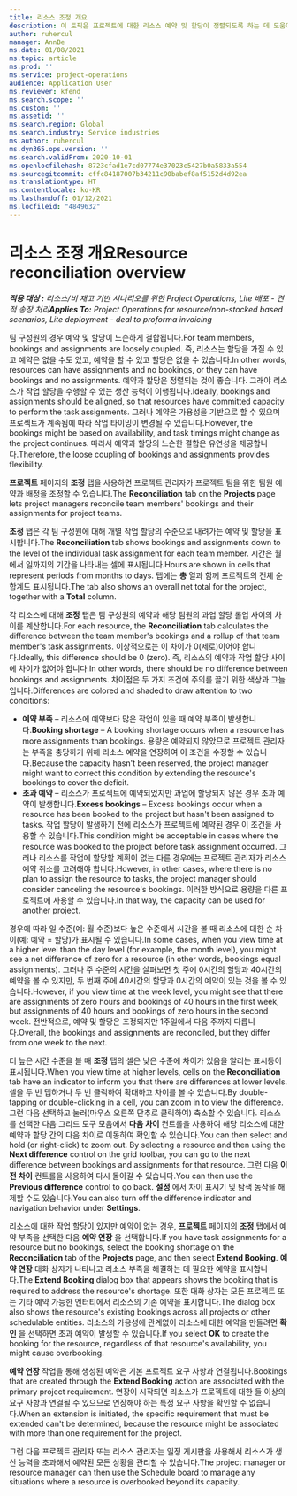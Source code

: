 ```yaml
---
title: 리소스 조정 개요
description: 이 토픽은 프로젝트에 대한 리소스 예약 및 할당이 정렬되도록 하는 데 도움이 되는 정보를 제공합니다.
author: ruhercul
manager: AnnBe
ms.date: 01/08/2021
ms.topic: article
ms.prod: ''
ms.service: project-operations
audience: Application User
ms.reviewer: kfend
ms.search.scope: ''
ms.custom: ''
ms.assetid: ''
ms.search.region: Global
ms.search.industry: Service industries
ms.author: ruhercul
ms.dyn365.ops.version: ''
ms.search.validFrom: 2020-10-01
ms.openlocfilehash: 8723cfad1e7cd07774e37023c5427b0a5833a554
ms.sourcegitcommit: cffc84187007b34211c90babef8af5152d4d92ea
ms.translationtype: HT
ms.contentlocale: ko-KR
ms.lasthandoff: 01/12/2021
ms.locfileid: "4849632"
---
```

# <a name="resource-reconciliation-overview"></a><span data-ttu-id="4ab9a-103">리소스 조정 개요</span><span class="sxs-lookup"><span data-stu-id="4ab9a-103">Resource reconciliation overview</span></span>

<span data-ttu-id="4ab9a-104">_**적용 대상 :** 리소스/비 재고 기반 시나리오를 위한 Project Operations, Lite 배포 - 견적 송장 처리_</span><span class="sxs-lookup"><span data-stu-id="4ab9a-104">_**Applies To:** Project Operations for resource/non-stocked based scenarios, Lite deployment - deal to proforma invoicing_</span></span>

<span data-ttu-id="4ab9a-105">팀 구성원의 경우 예약 및 할당이 느슨하게 결합됩니다.</span><span class="sxs-lookup"><span data-stu-id="4ab9a-105">For team members, bookings and assignments are loosely coupled.</span></span> <span data-ttu-id="4ab9a-106">즉, 리소스는 할당을 가질 수 있고 예약은 없을 수도 있고, 예약을 할 수 있고 할당은 없을 수 있습니다.</span><span class="sxs-lookup"><span data-stu-id="4ab9a-106">In other words, resources can have assignments and no bookings, or they can have bookings and no assignments.</span></span> <span data-ttu-id="4ab9a-107">예약과 할당은 정렬되는 것이 좋습니다. 그래야 리소스가 작업 할당을 수행할 수 있는 생산 능력이 이행됩니다.</span><span class="sxs-lookup"><span data-stu-id="4ab9a-107">Ideally, bookings and assignments should be aligned, so that resources have committed capacity to perform the task assignments.</span></span> <span data-ttu-id="4ab9a-108">그러나 예약은 가용성을 기반으로 할 수 있으며 프로젝트가 계속됨에 따라 작업 타이밍이 변경될 수 있습니다.</span><span class="sxs-lookup"><span data-stu-id="4ab9a-108">However, the bookings might be based on availability, and task timings might change as the project continues.</span></span> <span data-ttu-id="4ab9a-109">따라서 예약과 할당의 느슨한 결합은 유연성을 제공합니다.</span><span class="sxs-lookup"><span data-stu-id="4ab9a-109">Therefore, the loose coupling of bookings and assignments provides flexibility.</span></span>

<span data-ttu-id="4ab9a-110">**프로젝트** 페이지의 **조정** 탭을 사용하면 프로젝트 관리자가 프로젝트 팀을 위한 팀원 예약과 배정을 조정할 수 있습니다.</span><span class="sxs-lookup"><span data-stu-id="4ab9a-110">The **Reconciliation** tab on the **Projects** page lets project managers reconcile team members' bookings and their assignments for project teams.</span></span>

<span data-ttu-id="4ab9a-111">**조정** 탭은 각 팀 구성원에 대해 개별 작업 할당의 수준으로 내려가는 예약 및 할당을 표시합니다.</span><span class="sxs-lookup"><span data-stu-id="4ab9a-111">The **Reconciliation** tab shows bookings and assignments down to the level of the individual task assignment for each team member.</span></span> <span data-ttu-id="4ab9a-112">시간은 월에서 일까지의 기간을 나타내는 셀에 표시됩니다.</span><span class="sxs-lookup"><span data-stu-id="4ab9a-112">Hours are shown in cells that represent periods from months to days.</span></span> <span data-ttu-id="4ab9a-113">탭에는 **총** 열과 함께 프로젝트의 전체 순합계도 표시됩니다.</span><span class="sxs-lookup"><span data-stu-id="4ab9a-113">The tab also shows an overall net total for the project, together with a **Total** column.</span></span>

<span data-ttu-id="4ab9a-114">각 리소스에 대해 **조정** 탭은 팀 구성원의 예약과 해당 팀원의 과업 할당 롤업 사이의 차이를 계산합니다.</span><span class="sxs-lookup"><span data-stu-id="4ab9a-114">For each resource, the **Reconciliation** tab calculates the difference between the team member's bookings and a rollup of that team member's task assignments.</span></span> <span data-ttu-id="4ab9a-115">이상적으로는 이 차이가 0(제로)이어야 합니다.</span><span class="sxs-lookup"><span data-stu-id="4ab9a-115">Ideally, this difference should be 0 (zero).</span></span> <span data-ttu-id="4ab9a-116">즉, 리소스의 예약과 작업 할당 사이에 차이가 없어야 합니다.</span><span class="sxs-lookup"><span data-stu-id="4ab9a-116">In other words, there should be no difference between bookings and assignments.</span></span> <span data-ttu-id="4ab9a-117">차이점은 두 가지 조건에 주의를 끌기 위한 색상과 그늘입니다.</span><span class="sxs-lookup"><span data-stu-id="4ab9a-117">Differences are colored and shaded to draw attention to two conditions:</span></span>

- <span data-ttu-id="4ab9a-118">**예약 부족** – 리소스에 예약보다 많은 작업이 있을 때 예약 부족이 발생합니다.</span><span class="sxs-lookup"><span data-stu-id="4ab9a-118">**Booking shortage** – A booking shortage occurs when a resource has more assignments than bookings.</span></span> <span data-ttu-id="4ab9a-119">용량은 예약되지 않았므로 프로젝트 관리자는 부족을 충당하기 위해 리소스 예약을 연장하여 이 조건을 수정할 수 있습니다.</span><span class="sxs-lookup"><span data-stu-id="4ab9a-119">Because the capacity hasn't been reserved, the project manager might want to correct this condition by extending the resource's bookings to cover the deficit.</span></span>
- <span data-ttu-id="4ab9a-120">**초과 예약** – 리소스가 프로젝트에 예약되었지만 과업에 할당되지 않은 경우 초과 예약이 발생합니다.</span><span class="sxs-lookup"><span data-stu-id="4ab9a-120">**Excess bookings** – Excess bookings occur when a resource has been booked to the project but hasn't been assigned to tasks.</span></span> <span data-ttu-id="4ab9a-121">작업 할당이 발생하기 전에 리소스가 프로젝트에 예약된 경우 이 조건을 사용할 수 있습니다.</span><span class="sxs-lookup"><span data-stu-id="4ab9a-121">This condition might be acceptable in cases where the resource was booked to the project before task assignment occurred.</span></span> <span data-ttu-id="4ab9a-122">그러나 리소스를 작업에 할당할 계획이 없는 다른 경우에는 프로젝트 관리자가 리소스 예약 취소를 고려해야 합니다.</span><span class="sxs-lookup"><span data-stu-id="4ab9a-122">However, in other cases, where there is no plan to assign the resource to tasks, the project manager should consider canceling the resource's bookings.</span></span> <span data-ttu-id="4ab9a-123">이러한 방식으로 용량을 다른 프로젝트에 사용할 수 있습니다.</span><span class="sxs-lookup"><span data-stu-id="4ab9a-123">In that way, the capacity can be used for another project.</span></span>

<span data-ttu-id="4ab9a-124">경우에 따라 일 수준(예: 월 수준)보다 높은 수준에서 시간을 볼 때 리소스에 대한 순 차이(예: 예약 = 할당)가 표시될 수 있습니다.</span><span class="sxs-lookup"><span data-stu-id="4ab9a-124">In some cases, when you view time at a higher level than the day level (for example, the month level), you might see a net difference of zero for a resource (in other words, bookings equal assignments).</span></span> <span data-ttu-id="4ab9a-125">그러나 주 수준의 시간을 살펴보면 첫 주에 0시간의 할당과 40시간의 예약을 볼 수 있지만, 두 번째 주에 40시간의 할당과 0시간의 예약이 있는 것을 볼 수 있습니다.</span><span class="sxs-lookup"><span data-stu-id="4ab9a-125">However, if you view time at the week level, you might see that there are assignments of zero hours and bookings of 40 hours in the first week, but assignments of 40 hours and bookings of zero hours in the second week.</span></span> <span data-ttu-id="4ab9a-126">전반적으로, 예약 및 할당은 조정되지만 1주일에서 다음 주까지 다릅니다.</span><span class="sxs-lookup"><span data-stu-id="4ab9a-126">Overall, the bookings and assignments are reconciled, but they differ from one week to the next.</span></span>

<span data-ttu-id="4ab9a-127">더 높은 시간 수준을 볼 때 **조정** 탭의 셀은 낮은 수준에 차이가 있음을 알리는 표시등이 표시됩니다.</span><span class="sxs-lookup"><span data-stu-id="4ab9a-127">When you view time at higher levels, cells on the **Reconciliation** tab have an indicator to inform you that there are differences at lower levels.</span></span> <span data-ttu-id="4ab9a-128">셀을 두 번 탭하거나 두 번 클릭하여 확대하고 차이를 볼 수 있습니다.</span><span class="sxs-lookup"><span data-stu-id="4ab9a-128">By double-tapping or double-clicking in a cell, you can zoom in to view the difference.</span></span> <span data-ttu-id="4ab9a-129">그런 다음 선택하고 눌러(마우스 오른쪽 단추로 클릭하여) 축소할 수 있습니다. 리소스를 선택한 다음 그리드 도구 모음에서 **다음 차이** 컨트롤을 사용하여 해당 리소스에 대한 예약과 할당 간의 다음 차이로 이동하여 확인할 수 있습니다.</span><span class="sxs-lookup"><span data-stu-id="4ab9a-129">You can then select and hold (or right-click) to zoom out. By selecting a resource and then using the **Next difference** control on the grid toolbar, you can go to the next difference between bookings and assignments for that resource.</span></span> <span data-ttu-id="4ab9a-130">그런 다음 **이전 차이** 컨트롤을 사용하여 다시 돌아갈 수 있습니다.</span><span class="sxs-lookup"><span data-stu-id="4ab9a-130">You can then use the **Previous difference** control to go back.</span></span> <span data-ttu-id="4ab9a-131">**설정** 에서 차이 표시기 및 탐색 동작을 해제할 수도 있습니다.</span><span class="sxs-lookup"><span data-stu-id="4ab9a-131">You can also turn off the difference indicator and navigation behavior under **Settings**.</span></span>

<span data-ttu-id="4ab9a-132">리소스에 대한 작업 할당이 있지만 예약이 없는 경우, **프로젝트** 페이지의 **조정** 탭에서 예약 부족을 선택한 다음 **예약 연장** 을 선택합니다.</span><span class="sxs-lookup"><span data-stu-id="4ab9a-132">If you have task assignments for a resource but no bookings, select the booking shortage on the **Reconciliation** tab of the **Projects** page, and then select **Extend Booking**.</span></span> <span data-ttu-id="4ab9a-133">**예약 연장** 대화 상자가 나타나고 리소스 부족을 해결하는 데 필요한 예약을 표시합니다.</span><span class="sxs-lookup"><span data-stu-id="4ab9a-133">The **Extend Booking** dialog box that appears shows the booking that is required to address the resource's shortage.</span></span> <span data-ttu-id="4ab9a-134">또한 대화 상자는 모든 프로젝트 또는 기타 예약 가능한 엔터티에서 리소스의 기존 예약을 표시합니다.</span><span class="sxs-lookup"><span data-stu-id="4ab9a-134">The dialog box also shows the resource's existing bookings across all projects or other schedulable entities.</span></span> <span data-ttu-id="4ab9a-135">리소스의 가용성에 관계없이 리소스에 대한 예약을 만들려면 **확인** 을 선택하면 초과 예약이 발생할 수 있습니다.</span><span class="sxs-lookup"><span data-stu-id="4ab9a-135">If you select **OK** to create the booking for the resource, regardless of that resource's availability, you might cause overbooking.</span></span>

<span data-ttu-id="4ab9a-136">**예약 연장** 작업을 통해 생성된 예약은 기본 프로젝트 요구 사항과 연결됩니다.</span><span class="sxs-lookup"><span data-stu-id="4ab9a-136">Bookings that are created through the **Extend Booking** action are associated with the primary project requirement.</span></span> <span data-ttu-id="4ab9a-137">연장이 시작되면 리소스가 프로젝트에 대한 둘 이상의 요구 사항과 연결될 수 있으므로 연장해야 하는 특정 요구 사항을 확인할 수 없습니다.</span><span class="sxs-lookup"><span data-stu-id="4ab9a-137">When an extension is initiated, the specific requirement that must be extended can't be determined, because the resource might be associated with more than one requirement for the project.</span></span>

<span data-ttu-id="4ab9a-138">그런 다음 프로젝트 관리자 또는 리소스 관리자는 일정 게시판을 사용해서 리소스가 생산 능력을 초과해서 예약된 모든 상황을 관리할 수 있습니다.</span><span class="sxs-lookup"><span data-stu-id="4ab9a-138">The project manager or resource manager can then use the Schedule board to manage any situations where a resource is overbooked beyond its capacity.</span></span>
